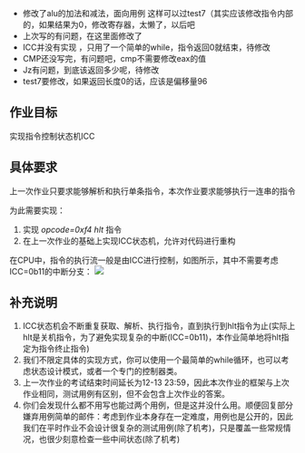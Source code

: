 * 修改了alu的加法和减法，面向用例 这样可以过test7（其实应该修改指令内部的，如果结果为0，修改寄存器，太懒了，以后吧
* 上次写的有问题，在这里面修改了
* ICC并没有实现 ，只用了一个简单的while，指令返回0就结束，待修改
* CMP还没写完，有问题吧，cmp不需要修改eax的值
* Jz有问题，到底该返回多少呢，待修改
* test7要修改，如果返回长度0的话，应该是偏移量96


## 作业目标

实现指令控制状态机ICC

## 具体要求

上一次作业只要求能够解析和执行单条指令，本次作业要求能够执行一连串的指令

为此需要实现：
1. 实现 *opcode=0xf4 hlt* 指令
2. 在上一次作业的基础上实现ICC状态机，允许对代码进行重构

在CPU中，指令的执行流一般是由ICC进行控制，如图所示，其中不需要考虑ICC=0b11的中断分支：
![](ICC.png)

## 补充说明

1. ICC状态机会不断重复获取、解析、执行指令，直到执行到hlt指令为止(实际上hlt是关机指令，为了避免实现复杂的中断(ICC=0b11)，本作业简单地将hlt指定为指令终止指令)
2. 我们不限定具体的实现方式，你可以使用一个最简单的while循环，也可以考虑状态设计模式，或者一个专门的控制器类。
3. 上一次作业的考试结束时间延长为12-13 23:59，因此本次作业的框架与上次作业相同，测试用例有区别，但不会包含上次作业的答案。
4. 你们会发现什么都不用写也能过两个用例，但是这并没什么用。顺便回复部分嫌弃用例简单的邮件：考虑到作业本身存在一定难度，用例也是公开的，因此我们在平时作业不会设计很复杂的测试用例(除了机考)，只是覆盖一些常规情况，也很少刻意检查一些中间状态(除了机考)
